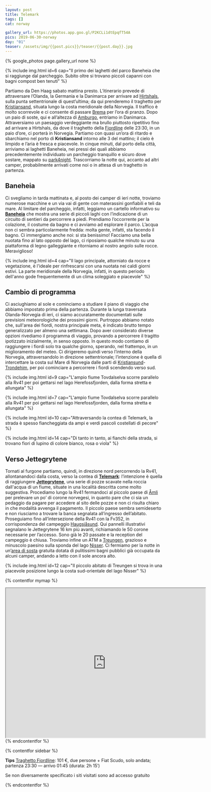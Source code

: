 ```yaml
---
layout: post
title: Telemark
tags: []
cat: norway

gallery_url: https://photos.app.goo.gl/P2KCLi1dtEpqfT54A
pics: 2019-06-30-norway
day: "01"
teaser: /assets/img/{{post.pics}}/teaser/{{post.day}}.jpg
---
```


{% google_photos page.gallery_url none %}

{% include img.html id=6 cap="Il primo dei laghetti del parco Baneheia che si raggiunge dal parcheggio. Subito oltre si trovano piccoli capanni con bagni compost ben tenuti" %}

Partiamo da Den Haag sabato mattina presto. L’itinerario prevede di attraversare l’Olanda, la Germania e la Danimarca per arrivare ad [Hirtshals](https://en.wikipedia.org/wiki/Hirtshals), sulla punta settentrionale di quest’ultima; da qui prenderemo il traghetto per [Kristiansand](https://it.wikipedia.org/wiki/Kristiansand), situata lungo la costa meridionale della Norvegia. Il traffico è molto scorrevole e ci consente di passare [Brema](https://it.wikipedia.org/wiki/Brema) per l’ora di pranzo. Dopo un paio di soste, qui e all’altezza di [Amburgo](https://it.wikipedia.org/wiki/Amburgo), entriamo in Danimarca. Attraversiamo un paesaggio verdeggiante ma brullo piuttosto ripetitivo fino ad arrivare a Hirtshals, da dove il traghetto della [Fjordline](https://www.fjordline.com/en) delle 23:30, in un paio d’ore, ci porterà in Norvegia. Partiamo con quasi un’ora di ritardo e sbarchiamo nel porto di **Kristiansand** intorno alle 3 del mattino; il cielo è limpido e l’aria è fresca e piacevole. In cinque minuti, dal porto della città, arriviamo ai laghetti Baneheia, nei pressi dei quali abbiamo precedentemente individuato un parcheggio tranquillo e sicuro dove sostare, mappato su [park4night](https://park4night.com/lieu/58798//kristiansand-10-svarttj%C3%B8nnveien/norway/kristiansand#prettyPhoto). Trascorriamo la notte qui, accanto ad altri camper, probabilmente arrivati come noi o in attesa di un traghetto in partenza.

## Baneheia

Ci svegliamo in tarda mattinata e, al posto dei camper di ieri notte, troviamo numerose macchine e un via vai di gente con materassini gonfiabili e teli da mare. Al limitare del parcheggio, infatti, leggiamo un cartello informativo su [**Baneheia**](https://www.visitnorway.com/places-to-go/southern-norway/kristiansand/listings-kristiansand/baneheia-outdoor-area/86362/) che mostra una serie di piccoli laghi con l’indicazione di un circuito di sentieri da percorrere a piedi. Prendiamo l’occorrente per la colazione, il costume da bagno e ci avviamo ad esplorare il parco. L’acqua non ci sembra particolarmente fredda: molta gente, infatti, sta facendo il bagno. Ci immergiamo anche noi: si sta benissimo! Facciamo una bella nuotata fino al lato opposto del lago, ci riposiamo qualche minuto su una piattaforma di legno galleggiante e ritorniamo al nostro angolo sulle rocce. Meraviglioso!

{% include img.html id=4 cap="Il lago principale, attorniato da rocce e vegetazione, è l'ideale per rinfrescarsi con una nuotata nei caldi giorni estivi. La parte meridionale della Norvegia, infatti, in questo periodo dell'anno gode frequentemente di un clima soleggiato e piacevole" %}

## Cambio di programma

Ci asciughiamo al sole e cominciamo a studiare il piano di viaggio che abbiamo impostato prima della partenza. Durante la lunga traversata Olanda-Norvegia di ieri, ci siamo accuratamente documentati sulle previsioni meteorologiche dei prossimi giorni. Purtroppo abbiamo notato che, sull'area dei fiordi, nostra principale meta, è indicato brutto tempo generalizzato per almeno una settimana. Dopo aver considerato diverse opzioni rivediamo il programma di viaggio, provando a percorrere il tragitto ipotizzato inizialmente, in senso opposto. In questo modo contiamo di raggiungere i fiordi solo tra qualche giorno, sperando, nel frattempo, in un miglioramento del meteo. Ci dirigeremo quindi verso l’interno della Norvegia, attraversandolo in direzione settentrionale; l’intenzione è quella di intercettare la costa sul Mare di Norvegia dalle parti di [Kristiansund](https://it.wikipedia.org/wiki/Kristiansund)-[Trondehim](https://it.wikipedia.org/wiki/Trondheim), per poi cominciare a percorrere i fiordi scendendo verso sud.

{% include img.html id=9 cap="L'ampio fiume Tovdalselva scorre parallelo alla Rv41 per poi gettarsi nel lago Herefossfjorden, dalla forma stretta e allungata" %}

{% include img.html id=7 cap="L'ampio fiume Tovdalselva scorre parallelo alla Rv41 per poi gettarsi nel lago Herefossfjorden, dalla forma stretta e allungata" %}

{% include img.html id=10 cap="Attraversando la contea di Telemark, la strada è spesso fiancheggiata da ampi e verdi pascoli costellati di pecore" %}

{% include img.html id=14 cap="Di tanto in tanto, ai fianchi della strada, si trovano fiori di lupino di colore bianco, rosa o viola" %}

## Verso Jettegrytene

Tornati al furgone partiamo, quindi, in direzione nord percorrendo la Rv41, allontanandoci dalla costa, verso la contea di [**Telemark**](https://www.visittelemark.com/): l’intenzione è quella di raggiungere [**Jettegrytene**](https://www.visitnorway.com/listings/potholes/9970/), una serie di pozze scavate nella roccia dall'acqua di un fiume, situate in una località descritta come molto suggestiva. Procediamo lungo la Rv41 fermandoci al piccolo paese di [Åmli](https://www.amli.kommune.no/politikk-og-organisasjon/welcome-to-amli/) per prelevare un po’ di corone norvegesi, in quanto pare che ci sia un pedaggio da pagare per accedere al sito delle pozze e non ci risulta chiaro in che modalità avvenga il pagamento. Il piccolo paese sembra semideserto e non riusciamo a trovare la banca segnalata all’ingresso dell’abitato. Proseguiamo fino all’intersezione della Rv41 con la Fv352, in corrispondenza del campeggio [Haugsjåsund](https://www.visitnorway.com/listings/haugsj%C3%A5sund-familiecamping/7291/). Qui pannelli illustrativi segnalano le Jettegrytene 16 km più avanti, richiamando le 50 corone necessarie per l’accesso. Sono già le 20 passate e la reception del campeggio è chiusa. Troviamo infine un ATM a [Treungen](https://www.visitnorway.com/listings/r%C3%B8yrodden-treungen/8484/), grazioso e minuscolo paesino sulla sponda del lago [Nisser](https://www.visitnorway.com/listings/canoe-cayak-on-lake-nisser-(vr%C3%A5dal)/11380/). Ci fermiamo per la notte in un’[area di sosta](https://park4night.com/lieu/64873/#.Yvv9MHZByUl) gratuita dotata di pulitissimi bagni pubblici già occupata da alcuni camper, andando a letto con il sole ancora alto.

{% include img.html id=12 cap="Il piccolo abitato di Treungen si trova in una piacevole posizione lungo la costa sud-orientale del lago Nisser" %}

{% contentfor mymap %}
<iframe src="https://www.google.com/maps/d/u/0/embed?mid=1EltzSCCxXC5K_3hLPHXtzWosN-6FJVyt" width="640" height="480"></iframe>
{% endcontentfor %}

{% contentfor sidebar %}

**Tips** 
[Traghetto Fjordline](https://www.fjordline.com/en): 101 €, due persone + Fiat Scudo, solo andata; partenza 23:30 — arrivo 01:45 (durata: 2h 15′)

Se non diversamente specificato i siti visitati sono ad accesso gratuito

{% endcontentfor %}